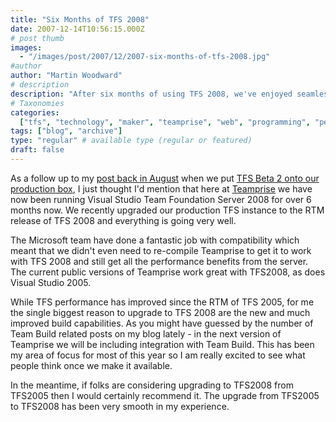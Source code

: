 ```yaml
---
title: "Six Months of TFS 2008"
date: 2007-12-14T10:56:15.000Z
# post thumb
images:
  - "/images/post/2007/12/2007-six-months-of-tfs-2008.jpg"
#author
author: "Martin Woodward"
# description
description: "After six months of using TFS 2008, we've enjoyed seamless performance and impressive build capabilities, making the upgrade from TFS 2005."
# Taxonomies
categories:
  ["tfs", "technology", "maker", "teamprise", "web", "programming", "personal"]
tags: ["blog", "archive"]
type: "regular" # available type (regular or featured)
draft: false
---
```


As a follow up to my [post back in August](http://www.woodwardweb.com/teamprise/000376.html) when we put [TFS Beta 2 onto our production box](http://www.woodwardweb.com/teamprise/000376.html), I just thought I'd mention that here at [Teamprise](http://www.teamprise.com) we have now been running Visual Studio Team Foundation Server 2008 for over 6 months now. We recently upgraded our production TFS instance to the RTM release of TFS 2008 and everything is going very well.

The Microsoft team have done a fantastic job with compatibility which meant that we didn't even need to re-compile Teamprise to get it to work with TFS 2008 and still get all the performance benefits from the server. The current public versions of Teamprise work great with TFS2008, as does Visual Studio 2005.

While TFS performance has improved since the RTM of TFS 2005, for me the single biggest reason to upgrade to TFS 2008 are the new and much improved build capabilities. As you might have guessed by the number of Team Build related posts on my blog lately - in the next version of Teamprise we will be including integration with Team Build. This has been my area of focus for most of this year so I am really excited to see what people think once we make it available.

In the meantime, if folks are considering upgrading to TFS2008 from TFS2005 then I would certainly recommend it. The upgrade from TFS2005 to TFS2008 has been very smooth in my experience.

